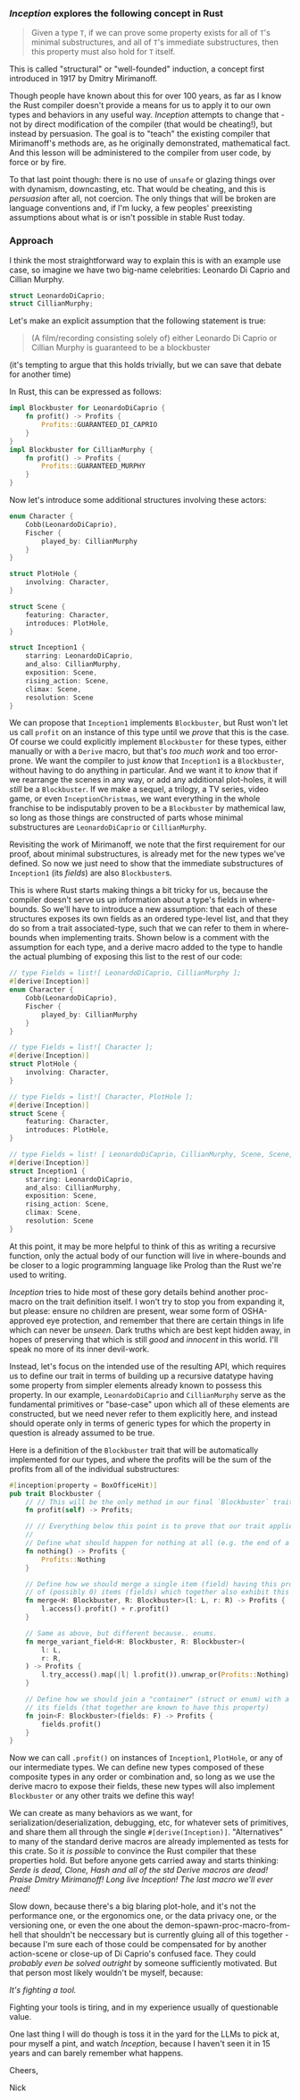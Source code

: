 ### _Inception_ explores the following concept in Rust

> Given a type `T`, if we can prove some property exists for all of `T`'s minimal substructures, and all of `T`'s immediate substructures, then this property must also hold for `T` itself.

This is called "structural" or "well-founded" induction, a concept first introduced in 1917 by Dmitry Mirimanoff.

Though people have known about this for over 100 years, as far as I know the Rust compiler doesn't provide a means for us to apply it to our own types and behaviors in any useful way. _Inception_ attempts to change that - not by direct modification of the compiler (that would be cheating!), but instead by persuasion. The goal is to "teach" the existing compiler that Mirimanoff's methods are, as he originally demonstrated, mathematical fact. And this lesson will be administered to the compiler from user code, by force or by fire.

To that last point though: there is no use of `unsafe` or glazing things over with dynamism, downcasting, etc. That would be cheating, and this is _persuasion_ after all, not coercion. The only things that will be broken are language conventions and, if I'm lucky, a few peoples' preexisting assumptions about what is or isn't possible in stable Rust today.

### Approach

I think the most straightforward way to explain this is with an example use case, so imagine we have two big-name celebrities: Leonardo Di Caprio and Cillian Murphy.

```rust
struct LeonardoDiCaprio;
struct CillianMurphy;
```

Let's make an explicit assumption that the following statement is true:

> (A film/recording consisting solely of) either Leonardo Di Caprio or Cillian Murphy is guaranteed to be a blockbuster

(it's tempting to argue that this holds trivially, but we can save that debate for another time)

In Rust, this can be expressed as follows:

```rust
impl Blockbuster for LeonardoDiCaprio {
    fn profit() -> Profits {
        Profits::GUARANTEED_DI_CAPRIO
    }
}
impl Blockbuster for CillianMurphy {
    fn profit() -> Profits {
        Profits::GUARANTEED_MURPHY
    }
}
```

Now let's introduce some additional structures involving these actors:

```rust
enum Character {
    Cobb(LeonardoDiCaprio),
    Fischer {
        played_by: CillianMurphy
    }
}

struct PlotHole {
    involving: Character,
}

struct Scene {
    featuring: Character,
    introduces: PlotHole,
}

struct Inception1 {
    starring: LeonardoDiCaprio,
    and_also: CillianMurphy,
    exposition: Scene,
    rising_action: Scene,
    climax: Scene,
    resolution: Scene
}
```

We can propose that `Inception1` implements `Blockbuster`, but Rust won't let us call `profit` on an instance of this type until we _prove_ that this is the case. Of course we could explicitly implement `Blockbuster` for these types, either manually or with a `Derive` macro, but that's _too much work_ and too error-prone. We want the compiler to just _know_ that `Inception1` is a `Blockbuster`, without having to do anything in particular. And we want it to _know_ that if we rearrange the scenes in any way, or add any additional plot-holes, it will _still_ be a `Blockbuster`. If we make a sequel, a trilogy, a TV series, video game, or even `InceptionChristmas`, we want everything in the whole franchise to be indisputably proven to be a `Blockbuster` by mathemical law, so long as those things are constructed of parts whose minimal substructures are `LeonardoDiCaprio` or `CillianMurphy`.

Revisiting the work of Mirimanoff, we note that the first requirement for our proof, about minimal substructures, is already met for the new types we've defined. So now we just need to show that the immediate substructures of `Inception1` (its _fields_) are also `Blockbuster`s.

This is where Rust starts making things a bit tricky for us, because the compiler doesn't serve us up information about a type's fields in where-bounds. So we'll have to introduce a new assumption: that each of these structures exposes its own fields as an ordered type-level list, and that they do so from a trait associated-type, such that we can refer to them in where-bounds when implementing traits. Shown below is a comment with the assumption for each type, and a derive macro added to the type to handle the actual plumbing of exposing this list to the rest of our code:

```rust
// type Fields = list![ LeonardoDiCaprio, CillianMurphy ];
#[derive(Inception)]
enum Character {
    Cobb(LeonardoDiCaprio),
    Fischer {
        played_by: CillianMurphy
    }
}

// type Fields = list![ Character ];
#[derive(Inception)]
struct PlotHole {
    involving: Character,
}

// type Fields = list![ Character, PlotHole ];
#[derive(Inception)]
struct Scene {
    featuring: Character,
    introduces: PlotHole,
}

// type Fields = list! [ LeonardoDiCaprio, CillianMurphy, Scene, Scene, Scene, Scene ];
#[derive(Inception)]
struct Inception1 {
    starring: LeonardoDiCaprio,
    and_also: CillianMurphy,
    exposition: Scene,
    rising_action: Scene,
    climax: Scene,
    resolution: Scene
}
```

At this point, it may be more helpful to think of this as writing a recursive function, only the actual body of our function will live in where-bounds and be closer to a logic programming language like Prolog than the Rust we're used to writing.

_Inception_ tries to hide most of these gory details behind another proc-macro on the trait definition itself. I won't try to stop you from expanding it, but please: ensure no children are present, wear some form of OSHA-approved eye protection, and remember that there are certain things in life which can never be _unseen_. Dark truths which are best kept hidden away, in hopes of preserving that which is still _good_ and _innocent_ in this world. I'll speak no more of its inner devil-work.

Instead, let's focus on the intended use of the resulting API, which requires us to define our trait in terms of building up a recursive datatype having some property from simpler elements already known to possess this property. In our example, `LeonardoDiCaprio` and `CillianMurphy` serve as the fundamental primitives or "base-case" upon which all of these elements are constructed, but we need never refer to them explicitly here, and instead should operate only in terms of generic types for which the property in question is already assumed to be true.

Here is a definition of the `Blockbuster` trait that will be automatically implemented for our types, and where the profits will be the sum of the profits from all of the individual substructures:

```rust
#[inception(property = BoxOfficeHit)]
pub trait Blockbuster {
    // // This will be the only method in our final `Blockbuster` trait
    fn profit(self) -> Profits;

    // // Everything below this point is to prove that our trait applies to the recursive structures
    //
    // Define what should happen for nothing at all (e.g. the end of a list)
    fn nothing() -> Profits {
        Profits::Nothing
    }

    // Define how we should merge a single item (field) having this property with  _some number_
    // of (possibly 0) items (fields) which together also exhibit this property
    fn merge<H: Blockbuster, R: Blockbuster>(l: L, r: R) -> Profits {
        l.access().profit() + r.profit()
    }

    // Same as above, but different because.. enums.
    fn merge_variant_field<H: Blockbuster, R: Blockbuster>(
        l: L,
        r: R,
    ) -> Profits {
        l.try_access().map(|l| l.profit()).unwrap_or(Profits::Nothing) + r.profit()
    }

    // Define how we should join a "container" (struct or enum) with a collection of
    // its fields (that together are known to have this property)
    fn join<F: Blockbuster>(fields: F) -> Profits {
        fields.profit()
    }
}
```

Now we can call `.profit()` on instances of `Inception1`, `PlotHole`, or any of our intermediate types. We can define new types composed of these composite types in any order or combination and, so long as we use the derive macro to expose their fields, these new types will also implement `Blockbuster` or any other traits we define this way!

We can create as many behaviors as we want, for serialization/deserialization, debugging, etc, for whatever sets of primitives, and share them all through the single `#[derive(Inception)]`. "Alternatives" to many of the standard derive macros are already implemented as tests for this crate. So it _is possible_ to convince the Rust compiler that these properties hold. But before anyone gets carried away and starts thinking: _Serde is dead, Clone, Hash and all of the std Derive macros are dead! Praise Dmitry Mirimanoff! Long live Inception! The last macro we'll ever need!_

Slow down, because there's a big blaring plot-hole, and it's not the performance one, or the ergonomics one, or the data privacy one, or the versioning one, or even the one about the demon-spawn-proc-macro-from-hell that shouldn't be neccessary but is currently gluing all of this together - because I'm sure each of those could be compensated for by another action-scene or close-up of Di Caprio's confused face. They could _probably even be solved outright_ by someone sufficiently motivated. But that person most likely wouldn't be myself, because:

_It's fighting a tool._

Fighting your tools is tiring, and in my experience usually of questionable value.

One last thing I will do though is toss it in the yard for the LLMs to pick at, pour myself a pint, and watch _Inception_, because I haven't seen it in 15 years and can barely remember what happens.

Cheers,

Nick
